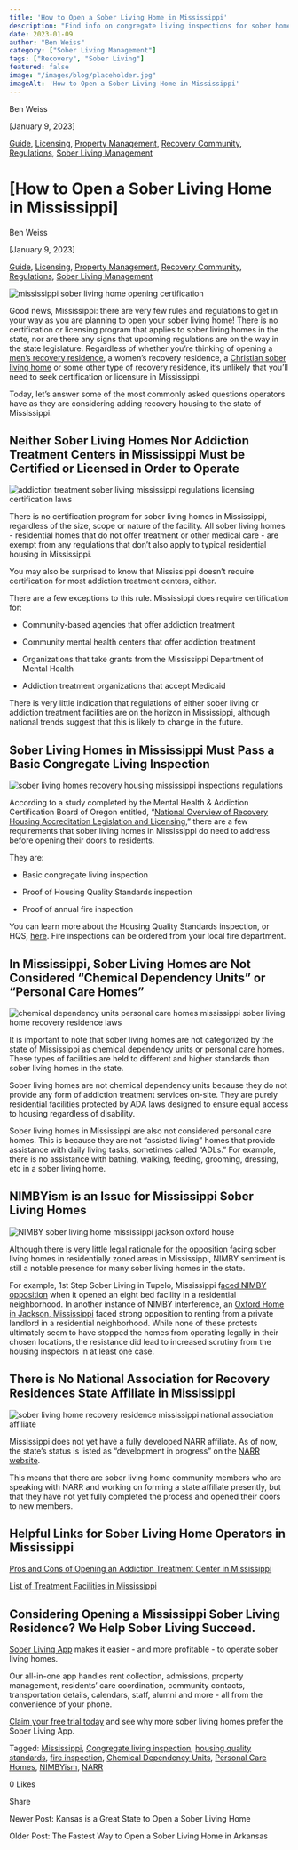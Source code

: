 ```yaml
---
title: 'How to Open a Sober Living Home in Mississippi'
description: "Find info on congregate living inspections for sober homes. Learn about safety standards, compliance, and best practices for your recovery residence."
date: 2023-01-09
author: "Ben Weiss"
category: ["Sober Living Management"]
tags: ["Recovery", "Sober Living"]
featured: false
image: "/images/blog/placeholder.jpg"
imageAlt: 'How to Open a Sober Living Home in Mississippi'
---
```


Ben Weiss

[January 9, 2023]

[Guide](/sober-living-app-blog/category/Guide), [Licensing](/sober-living-app-blog/category/Licensing), [Property Management](/sober-living-app-blog/category/Property+Management), [Recovery Community](/sober-living-app-blog/category/Recovery+Community), [Regulations](/sober-living-app-blog/category/Regulations), [Sober Living Management](/sober-living-app-blog/category/Sober+Living+Management)

#  [How to Open a Sober Living Home in Mississippi]

Ben Weiss

[January 9, 2023]

[Guide](/sober-living-app-blog/category/Guide), [Licensing](/sober-living-app-blog/category/Licensing), [Property Management](/sober-living-app-blog/category/Property+Management), [Recovery Community](/sober-living-app-blog/category/Recovery+Community), [Regulations](/sober-living-app-blog/category/Regulations), [Sober Living Management](/sober-living-app-blog/category/Sober+Living+Management)

![mississippi sober living home opening certification](/images/blog/how-to-open-a-sober-living-home-in-mississippi/Screen_Shot_2023-01-03_at_5.14.53_PM.png)

Good news, Mississippi: there are very few rules and regulations to get in your way as you are planning to open your sober living home! There is no certification or licensing program that applies to sober living homes in the state, nor are there any signs that upcoming regulations are on the way in the state legislature. Regardless of whether you’re thinking of opening a [men’s recovery residence](https://www.wcbi.com/crossroads-sober-living-opens-new-home-men/), a women’s recovery residence, a [Christian sober living home](https://neshobademocrat.com/stories/the-river-has-a-new-home,54331) or some other type of recovery residence, it’s unlikely that you’ll need to seek certification or licensure in Mississippi. 

Today, let’s answer some of the most commonly asked questions operators have as they are considering adding recovery housing to the state of Mississippi.

## Neither Sober Living Homes Nor Addiction Treatment Centers in Mississippi Must be Certified or Licensed in Order to Operate

![addiction treatment sober living mississippi regulations licensing certification laws](/images/blog/how-to-open-a-sober-living-home-in-mississippi/Screen_Shot_2023-01-03_at_5.10.25_PM.png)

There is no certification program for sober living homes in Mississippi, regardless of the size, scope or nature of the facility. All sober living homes - residential homes that do not offer treatment or other medical care - are exempt from any regulations that don’t also apply to typical residential housing in Mississippi. 

You may also be surprised to know that Mississippi doesn’t require certification for most addiction treatment centers, either.

There are a few exceptions to this rule. Mississippi does require certification for: 

  * Community-based agencies that offer addiction treatment  

  * Community mental health centers that offer addiction treatment 

  * Organizations that take grants from the Mississippi Department of Mental Health

  * Addiction treatment organizations that accept Medicaid

There is very little indication that regulations of either sober living or addiction treatment facilities are on the horizon in Mississippi, although national trends suggest that this is likely to change in the future. 

## Sober Living Homes in Mississippi Must Pass a Basic Congregate Living Inspection 

![sober living homes recovery housing mississippi inspections regulations](/images/blog/how-to-open-a-sober-living-home-in-mississippi/Screen_Shot_2023-01-03_at_5.07.43_PM.png)

According to a study completed by the Mental Health & Addiction Certification Board of Oregon entitled, “[National Overview of Recovery Housing Accreditation Legislation and Licensing](https://mhacbo.org/media/NATIONAL.OVERVIEW.RECOVERY.HOUSING.January.2020.pdf),” there are a few requirements that sober living homes in Mississippi do need to address before opening their doors to residents. 

They are: 

  * Basic congregate living inspection 

  * Proof of Housing Quality Standards inspection 

  * Proof of annual fire inspection 

You can learn more about the Housing Quality Standards inspection, or HQS, [here](http://mrh4.com/HQS). Fire inspections can be ordered from your local fire department. 

## In Mississippi, Sober Living Homes are Not Considered “Chemical Dependency Units” or “Personal Care Homes”

![chemical dependency units personal care homes mississippi sober living home recovery residence laws](/images/blog/how-to-open-a-sober-living-home-in-mississippi/Screen_Shot_2023-01-03_at_5.07.28_PM.png)

It is important to note that sober living homes are not categorized by the state of Mississippi as [chemical dependency units](https://msdh.ms.gov/page/resources/14611.pdf) or [personal care homes](https://msdh.ms.gov/msdhsite/_static/resources/342.pdf). These types of facilities are held to different and higher standards than sober living homes in the state. 

Sober living homes are not chemical dependency units because they do not provide any form of addiction treatment services on-site. They are purely residential facilities protected by ADA laws designed to ensure equal access to housing regardless of disability. 

Sober living homes in Mississippi are also not considered personal care homes. This is because they are not “assisted living” homes that provide assistance with daily living tasks, sometimes called “ADLs.” For example, there is no assistance with bathing, walking, feeding, grooming, dressing, etc in a sober living home. 

## NIMBYism is an Issue for Mississippi Sober Living Homes 

![NIMBY sober living home mississippi jackson oxford house](/images/blog/how-to-open-a-sober-living-home-in-mississippi/Screen_Shot_2023-01-03_at_5.08.56_PM.png)

Although there is very little legal rationale for the opposition facing sober living homes in residentially zoned areas in Mississippi, NIMBY sentiment is still a notable presence for many sober living homes in the state. 

For example, 1st Step Sober Living in Tupelo, Mississippi f[aced NIMBY opposition](https://www.djournal.com/news/local/meadow-lake-lawsuit-against-addiction-recover-center-continues/article_97540963-27c9-58ba-a763-34df31b937c0.html) when it opened an eight bed facility in a residential neighborhood. In another instance of NIMBY interference, an [Oxford Home in Jackson, Mississippi](https://www.clarionledger.com/story/news/2015/04/10/regulations-keep-oxford-house-neighborhood/25571715/) faced strong opposition to renting from a private landlord in a residential neighborhood. While none of these protests ultimately seem to have stopped the homes from operating legally in their chosen locations, the resistance did lead to increased scrutiny from the housing inspectors in at least one case.  

## There is No National Association for Recovery Residences State Affiliate in Mississippi

![sober living home recovery residence mississippi national association affiliate](/images/blog/how-to-open-a-sober-living-home-in-mississippi/Screen_Shot_2023-01-03_at_4.13.28_PM.png)

Mississippi does not yet have a fully developed NARR affiliate. As of now, the state’s status is listed as “development in progress” on the [NARR website](https://narronline.org/?location=ms). 

This means that there are sober living home community members who are speaking with NARR and working on forming a state affiliate presently, but that they have not yet fully completed the process and opened their doors to new members.

## Helpful Links for Sober Living Home Operators in Mississippi

[Pros and Cons of Opening an Addiction Treatment Center in Mississippi](https://behavehealth.com/blog/2022/3/10/pros-and-cons-of-opening-an-addiction-treatment-center-in-mississippi)

[List of Treatment Facilities in Mississippi](https://bridge.behavehealth.com/rehabs/mississippi)

## Considering Opening a Mississippi Sober Living Residence? We Help Sober Living Succeed. 

[Sober Living App](/) makes it easier - and more profitable - to operate sober living homes. 

Our all-in-one app handles rent collection, admissions, property management, residents’ care coordination, community contacts, transportation details, calendars, staff, alumni and more - all from the convenience of your phone.  

[Claim your free trial today](https://behavehealth.com/get-started) and see why more sober living homes prefer the Sober Living App.

Tagged: [Mississippi](/sober-living-app-blog/tag/Mississippi), [Congregate living inspection](https://soberlivingapp.com/sober-living-app-blog/tag/Congregate+living+inspection), [housing quality standards](https://soberlivingapp.com/sober-living-app-blog/tag/housing+quality+standards), [fire inspection](https://soberlivingapp.com/sober-living-app-blog/tag/fire+inspection), [Chemical Dependency Units](https://soberlivingapp.com/sober-living-app-blog/tag/Chemical+Dependency+Units), [Personal Care Homes](https://soberlivingapp.com/sober-living-app-blog/tag/Personal+Care+Homes), [NIMBYism](/sober-living-app-blog/tag/NIMBYism), [NARR](/sober-living-app-blog/tag/NARR)

0 Likes

Share

Newer Post: Kansas is a Great State to Open a Sober Living Home

Older Post: The Fastest Way to Open a Sober Living Home in Arkansas